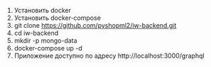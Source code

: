 1. Установить docker
2. Установить docker-compose
3. git clone https://github.com/pyshopml2/iw-backend.git
4. cd iw-backend
5. mkdir -p mongo-data
6. docker-compose up -d
7. Приложение доступно по адресу http://localhost:3000/graphql

